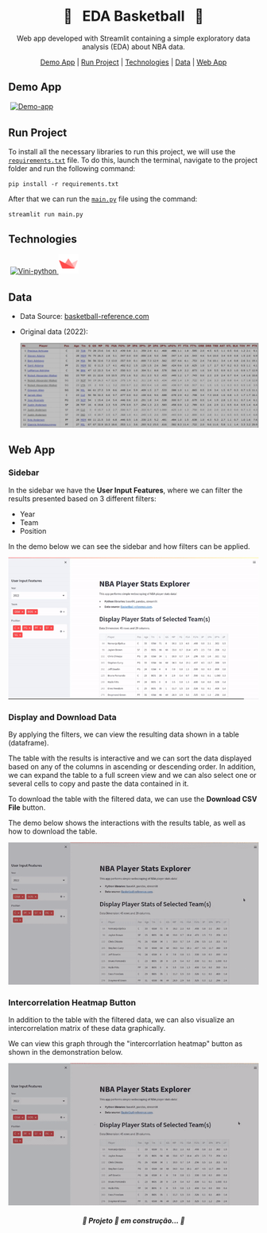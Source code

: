 <h1 align="center"> &#127936; &nbsp; EDA Basketball &nbsp; &#127936; </h1>

<p align="center">Web app developed with Streamlit containing a simple exploratory data analysis (EDA) about NBA data.<p>
<p align="center">
    <a href="https://github.com/Vinicius999/EDA-Basketball-Streamlit#demo-app">Demo App</a> |
    <a href="https://github.com/Vinicius999/EDA-Basketball-Streamlit#run-project">Run Project</a> |
    <a href="https://github.com/Vinicius999/EDA-Basketball-Streamlit#technologies">Technologies</a> |
    <a href="https://github.com/Vinicius999/EDA-Basketball-Streamlit#data">Data</a> |
    <a href="https://github.com/Vinicius999/EDA-Basketball-Streamlit#web-app">Web App</a>
</p>

## Demo App

<p style='margin: 16px 4px 32px;'>
    <a href="https://eda-basketball.streamlit.app/" target="_blank" rel="noopener noreferrer">
        <img src="https://static.streamlit.io/badges/streamlit_badge_black_white.svg" alt="Demo-app" width="180" height="40" />
    </a>
</p>



## Run Project

To install all the necessary libraries to run this project, we will use the [`requirements.txt`](https://github.com/Vinicius999/EDA-Basketball-Streamlit/blob/main/requirements.txt) file. To do this, launch the terminal, navigate to the project folder and run the following command:

```
pip install -r requirements.txt
```

After that we can run the [`main.py`](https://github.com/Vinicius999/EDA-Basketball-Streamlit/blob/main/main.py) file using the command:

```
streamlit run main.py
```



## Technologies

<p style='margin: 16px 4px 32px;'>
    <a href="https://www.python.org/" target="_blank" rel="noopener noreferrer">
        <img src="https://cdn.jsdelivr.net/gh/devicons/devicon/icons/python/python-original.svg" alt="Vini-python" width="40" height="40" />
    </a>
	<a href="https://streamlit.io/" target="_blank" rel="noreferrer">
        <img src="https://github.com/Vinicius999/Simple-Stock-Price/blob/main/images/streamlit-logo-1.png?raw=true" alt="Vini-streamlit" width="40" height="40" />
    </a>
</p>

## Data

- Data Source: [basketball-reference.com](https://www.basketball-reference.com/)

- Original data (2022):

  ![Original data](https://github.com/Vinicius999/EDA-Basketball-Streamlit/blob/main/images/data-image-website.png)



## Web App

<div>
    <h3>Sidebar</h3>
    <p>
	In the sidebar we have the <strong>User Input Features</strong>, where we can filter the results presented based on 3 different filters:
    <ul>
        <li>Year</li>
        <li>Team</li>
        <li>Position</li>
    </ul>
    In the demo below we can see the sidebar and how filters can be applied.
    </p>
    <img src="https://github.com/Vinicius999/EDA-Basketball-Streamlit/blob/main/images/sidebar.gif">
</div>


<div>
    <h3>Display and Download Data</h3>
    <p>
    	<p>By applying the filters, we can view the resulting data shown in a table (dataframe).</p>
	<p>
		The table with the results is interactive and we can sort the data displayed based on any of the columns in ascending or descending order. In addition, we can expand the table to a full screen view and we can also select one or several cells to copy and paste the data contained in it.
	</p>
	<p>To download the table with the filtered data, we can use the <strong>Download CSV File</strong> button.</p>
	The demo below shows the interactions with the results table, as well as how to download the table.
    </p>
    <img src="https://github.com/Vinicius999/EDA-Basketball-Streamlit/blob/main/images/table-and-download.gif">
</div>


<div>
    <h3>Intercorrelation Heatmap Button</h3>
    <p>
    	<p>In addition to the table with the filtered data, we can also visualize an intercorrelation matrix of these data graphically.</p>
    	<p>We can view this graph through the "intercorrlation heatmap" button as shown in the demonstration below.</p>
    </p>
    <img src="https://github.com/Vinicius999/EDA-Basketball-Streamlit/blob/main/images/heatmap-button.gif">
</div>


<h5 align="center"> &#128679; Projeto &#128640; em construção... &#128679; </h5>
